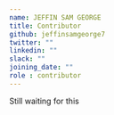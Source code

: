 ```yaml
---
name: JEFFIN SAM GEORGE
title: Contributor
github: jeffinsamgeorge7
twitter: ""
linkedin: ""
slack: ""
joining_date: ""
role : contributor
---
```


Still waiting for this
